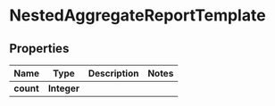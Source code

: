 

# NestedAggregateReportTemplate


## Properties

Name | Type | Description | Notes
------------ | ------------- | ------------- | -------------
**count** | **Integer** |  | 



